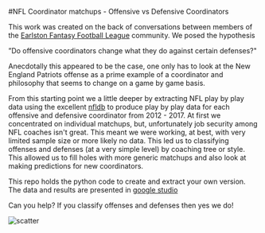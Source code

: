 #NFL Coordinator matchups - Offensive vs Defensive Coordinators

This work was created on the back of conversations between members of the <a id="effllink" href="https://allybhoy.wordpress.com/">Earlston Fantasy Football League</a> community. We posed the hypothesis

”Do offensive coordinators change what they do against certain defenses?"

Anecdotally this appeared to be the case, one only has to look at the New England Patriots offense as a prime example of a coordinator and philosophy that seems to change on a game by game basis.

From this starting point we a little deeper by extracting NFL play by play data using the excellent <a id="nfldblink" href="https://github.com/BurntSushi/nfldb">nfldb</a> to produce play by play data for each offensive and defensive coordinator from 2012 - 2017. At first we concentrated on individual matchups, but, unfortunately job security among NFL coaches isn't great. This meant we were working, at best, with very limited sample size or more likely no data. This led us to classifying offenses and defenses (at a very simple level) by coaching tree or style. This allowed us to fill holes with more generic matchups and also look at making predictions for new coordinators.

This repo holds the python code to create and extract your own version. The data and results are presented in <a id="studiolink" href="https://datastudio.google.com/reporting/1btImS_YJxkKMXdeL0xYcWmV8R1DBTxzo/page/iV8P/edit">google studio</a>

Can you help? If you classify offenses and defenses then yes we do!

<img src="NFL_Coordinators/blob/master/image.png" alt="scatter" class="inline"/>
